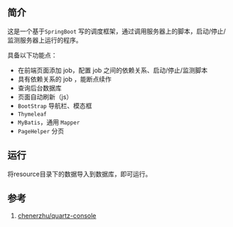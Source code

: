 ## 简介
这是一个基于`SpringBoot` 写的调度框架，通过调用服务器上的脚本，启动/停止/监测服务器上运行的程序。

具备以下功能点：

- 在前端页面添加 job，配置 job 之间的依赖关系、启动/停止/监测脚本
- 具有依赖关系的 job ，能断点续作
- 查询后台数据库
- 页面自动刷新（js）
- `BootStrap` 导航栏、模态框
- `Thymeleaf`
- `MyBatis`，通用 `Mapper`
- `PageHelper` 分页



## 运行

将resource目录下的数据导入到数据库，即可运行。

## 参考
1. [chenerzhu/quartz-console](https://github.com/chenerzhu/quartz-console)